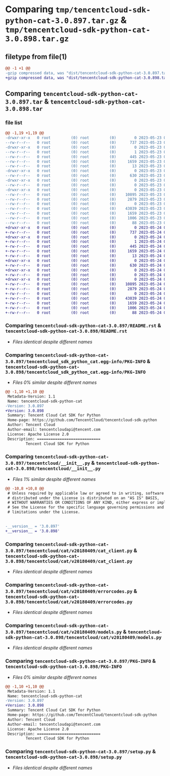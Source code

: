 # Comparing `tmp/tencentcloud-sdk-python-cat-3.0.897.tar.gz` & `tmp/tencentcloud-sdk-python-cat-3.0.898.tar.gz`

## filetype from file(1)

```diff
@@ -1 +1 @@
-gzip compressed data, was "dist/tencentcloud-sdk-python-cat-3.0.897.tar", last modified: Tue May 23 02:16:00 2023, max compression
+gzip compressed data, was "dist/tencentcloud-sdk-python-cat-3.0.898.tar", last modified: Wed May 24 01:47:29 2023, max compression
```

## Comparing `tencentcloud-sdk-python-cat-3.0.897.tar` & `tencentcloud-sdk-python-cat-3.0.898.tar`

### file list

```diff
@@ -1,19 +1,19 @@
-drwxr-xr-x   0 root         (0) root         (0)        0 2023-05-23 02:16:00.000000 tencentcloud-sdk-python-cat-3.0.897/
--rw-r--r--   0 root         (0) root         (0)      737 2023-05-23 02:16:00.000000 tencentcloud-sdk-python-cat-3.0.897/README.rst
-drwxr-xr-x   0 root         (0) root         (0)        0 2023-05-23 02:16:00.000000 tencentcloud-sdk-python-cat-3.0.897/tencentcloud_sdk_python_cat.egg-info/
--rw-r--r--   0 root         (0) root         (0)        1 2023-05-23 02:16:00.000000 tencentcloud-sdk-python-cat-3.0.897/tencentcloud_sdk_python_cat.egg-info/dependency_links.txt
--rw-r--r--   0 root         (0) root         (0)      445 2023-05-23 02:16:00.000000 tencentcloud-sdk-python-cat-3.0.897/tencentcloud_sdk_python_cat.egg-info/SOURCES.txt
--rw-r--r--   0 root         (0) root         (0)     1659 2023-05-23 02:16:00.000000 tencentcloud-sdk-python-cat-3.0.897/tencentcloud_sdk_python_cat.egg-info/PKG-INFO
--rw-r--r--   0 root         (0) root         (0)       13 2023-05-23 02:16:00.000000 tencentcloud-sdk-python-cat-3.0.897/tencentcloud_sdk_python_cat.egg-info/top_level.txt
-drwxr-xr-x   0 root         (0) root         (0)        0 2023-05-23 02:16:00.000000 tencentcloud-sdk-python-cat-3.0.897/tencentcloud/
--rw-r--r--   0 root         (0) root         (0)      630 2023-05-23 02:16:00.000000 tencentcloud-sdk-python-cat-3.0.897/tencentcloud/__init__.py
-drwxr-xr-x   0 root         (0) root         (0)        0 2023-05-23 02:16:00.000000 tencentcloud-sdk-python-cat-3.0.897/tencentcloud/cat/
--rw-r--r--   0 root         (0) root         (0)        0 2023-05-23 02:16:00.000000 tencentcloud-sdk-python-cat-3.0.897/tencentcloud/cat/__init__.py
-drwxr-xr-x   0 root         (0) root         (0)        0 2023-05-23 02:16:00.000000 tencentcloud-sdk-python-cat-3.0.897/tencentcloud/cat/v20180409/
--rw-r--r--   0 root         (0) root         (0)    10895 2023-05-23 02:16:00.000000 tencentcloud-sdk-python-cat-3.0.897/tencentcloud/cat/v20180409/cat_client.py
--rw-r--r--   0 root         (0) root         (0)     2879 2023-05-23 02:16:00.000000 tencentcloud-sdk-python-cat-3.0.897/tencentcloud/cat/v20180409/errorcodes.py
--rw-r--r--   0 root         (0) root         (0)        0 2023-05-23 02:16:00.000000 tencentcloud-sdk-python-cat-3.0.897/tencentcloud/cat/v20180409/__init__.py
--rw-r--r--   0 root         (0) root         (0)    43039 2023-05-23 02:16:00.000000 tencentcloud-sdk-python-cat-3.0.897/tencentcloud/cat/v20180409/models.py
--rw-r--r--   0 root         (0) root         (0)     1659 2023-05-23 02:16:00.000000 tencentcloud-sdk-python-cat-3.0.897/PKG-INFO
--rw-r--r--   0 root         (0) root         (0)     1006 2023-05-23 02:16:00.000000 tencentcloud-sdk-python-cat-3.0.897/setup.py
--rw-r--r--   0 root         (0) root         (0)       88 2023-05-23 02:16:00.000000 tencentcloud-sdk-python-cat-3.0.897/setup.cfg
+drwxr-xr-x   0 root         (0) root         (0)        0 2023-05-24 01:47:29.000000 tencentcloud-sdk-python-cat-3.0.898/
+-rw-r--r--   0 root         (0) root         (0)      737 2023-05-24 01:47:29.000000 tencentcloud-sdk-python-cat-3.0.898/README.rst
+drwxr-xr-x   0 root         (0) root         (0)        0 2023-05-24 01:47:29.000000 tencentcloud-sdk-python-cat-3.0.898/tencentcloud_sdk_python_cat.egg-info/
+-rw-r--r--   0 root         (0) root         (0)        1 2023-05-24 01:47:29.000000 tencentcloud-sdk-python-cat-3.0.898/tencentcloud_sdk_python_cat.egg-info/dependency_links.txt
+-rw-r--r--   0 root         (0) root         (0)      445 2023-05-24 01:47:29.000000 tencentcloud-sdk-python-cat-3.0.898/tencentcloud_sdk_python_cat.egg-info/SOURCES.txt
+-rw-r--r--   0 root         (0) root         (0)     1659 2023-05-24 01:47:29.000000 tencentcloud-sdk-python-cat-3.0.898/tencentcloud_sdk_python_cat.egg-info/PKG-INFO
+-rw-r--r--   0 root         (0) root         (0)       13 2023-05-24 01:47:29.000000 tencentcloud-sdk-python-cat-3.0.898/tencentcloud_sdk_python_cat.egg-info/top_level.txt
+drwxr-xr-x   0 root         (0) root         (0)        0 2023-05-24 01:47:29.000000 tencentcloud-sdk-python-cat-3.0.898/tencentcloud/
+-rw-r--r--   0 root         (0) root         (0)      630 2023-05-24 01:47:29.000000 tencentcloud-sdk-python-cat-3.0.898/tencentcloud/__init__.py
+drwxr-xr-x   0 root         (0) root         (0)        0 2023-05-24 01:47:29.000000 tencentcloud-sdk-python-cat-3.0.898/tencentcloud/cat/
+-rw-r--r--   0 root         (0) root         (0)        0 2023-05-24 01:47:29.000000 tencentcloud-sdk-python-cat-3.0.898/tencentcloud/cat/__init__.py
+drwxr-xr-x   0 root         (0) root         (0)        0 2023-05-24 01:47:29.000000 tencentcloud-sdk-python-cat-3.0.898/tencentcloud/cat/v20180409/
+-rw-r--r--   0 root         (0) root         (0)    10895 2023-05-24 01:47:29.000000 tencentcloud-sdk-python-cat-3.0.898/tencentcloud/cat/v20180409/cat_client.py
+-rw-r--r--   0 root         (0) root         (0)     2879 2023-05-24 01:47:29.000000 tencentcloud-sdk-python-cat-3.0.898/tencentcloud/cat/v20180409/errorcodes.py
+-rw-r--r--   0 root         (0) root         (0)        0 2023-05-24 01:47:29.000000 tencentcloud-sdk-python-cat-3.0.898/tencentcloud/cat/v20180409/__init__.py
+-rw-r--r--   0 root         (0) root         (0)    43039 2023-05-24 01:47:29.000000 tencentcloud-sdk-python-cat-3.0.898/tencentcloud/cat/v20180409/models.py
+-rw-r--r--   0 root         (0) root         (0)     1659 2023-05-24 01:47:29.000000 tencentcloud-sdk-python-cat-3.0.898/PKG-INFO
+-rw-r--r--   0 root         (0) root         (0)     1006 2023-05-24 01:47:29.000000 tencentcloud-sdk-python-cat-3.0.898/setup.py
+-rw-r--r--   0 root         (0) root         (0)       88 2023-05-24 01:47:29.000000 tencentcloud-sdk-python-cat-3.0.898/setup.cfg
```

### Comparing `tencentcloud-sdk-python-cat-3.0.897/README.rst` & `tencentcloud-sdk-python-cat-3.0.898/README.rst`

 * *Files identical despite different names*

### Comparing `tencentcloud-sdk-python-cat-3.0.897/tencentcloud_sdk_python_cat.egg-info/PKG-INFO` & `tencentcloud-sdk-python-cat-3.0.898/tencentcloud_sdk_python_cat.egg-info/PKG-INFO`

 * *Files 0% similar despite different names*

```diff
@@ -1,10 +1,10 @@
 Metadata-Version: 1.1
 Name: tencentcloud-sdk-python-cat
-Version: 3.0.897
+Version: 3.0.898
 Summary: Tencent Cloud Cat SDK for Python
 Home-page: https://github.com/TencentCloud/tencentcloud-sdk-python
 Author: Tencent Cloud
 Author-email: tencentcloudapi@tencent.com
 License: Apache License 2.0
 Description: ============================
         Tencent Cloud SDK for Python
```

### Comparing `tencentcloud-sdk-python-cat-3.0.897/tencentcloud/__init__.py` & `tencentcloud-sdk-python-cat-3.0.898/tencentcloud/__init__.py`

 * *Files 1% similar despite different names*

```diff
@@ -10,8 +10,8 @@
 # Unless required by applicable law or agreed to in writing, software
 # distributed under the License is distributed on an "AS IS" BASIS,
 # WITHOUT WARRANTIES OR CONDITIONS OF ANY KIND, either express or implied.
 # See the License for the specific language governing permissions and
 # limitations under the License.
 
 
-__version__ = '3.0.897'
+__version__ = '3.0.898'
```

### Comparing `tencentcloud-sdk-python-cat-3.0.897/tencentcloud/cat/v20180409/cat_client.py` & `tencentcloud-sdk-python-cat-3.0.898/tencentcloud/cat/v20180409/cat_client.py`

 * *Files identical despite different names*

### Comparing `tencentcloud-sdk-python-cat-3.0.897/tencentcloud/cat/v20180409/errorcodes.py` & `tencentcloud-sdk-python-cat-3.0.898/tencentcloud/cat/v20180409/errorcodes.py`

 * *Files identical despite different names*

### Comparing `tencentcloud-sdk-python-cat-3.0.897/tencentcloud/cat/v20180409/models.py` & `tencentcloud-sdk-python-cat-3.0.898/tencentcloud/cat/v20180409/models.py`

 * *Files identical despite different names*

### Comparing `tencentcloud-sdk-python-cat-3.0.897/PKG-INFO` & `tencentcloud-sdk-python-cat-3.0.898/PKG-INFO`

 * *Files 0% similar despite different names*

```diff
@@ -1,10 +1,10 @@
 Metadata-Version: 1.1
 Name: tencentcloud-sdk-python-cat
-Version: 3.0.897
+Version: 3.0.898
 Summary: Tencent Cloud Cat SDK for Python
 Home-page: https://github.com/TencentCloud/tencentcloud-sdk-python
 Author: Tencent Cloud
 Author-email: tencentcloudapi@tencent.com
 License: Apache License 2.0
 Description: ============================
         Tencent Cloud SDK for Python
```

### Comparing `tencentcloud-sdk-python-cat-3.0.897/setup.py` & `tencentcloud-sdk-python-cat-3.0.898/setup.py`

 * *Files identical despite different names*

